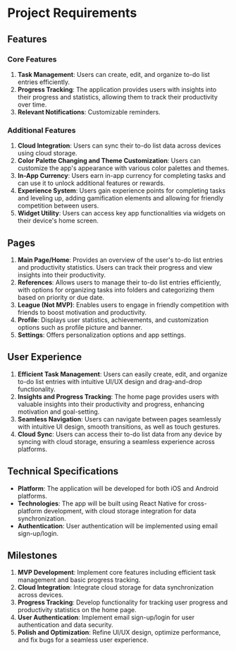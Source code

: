 # Project Requirements

## Features

### Core Features

1. **Task Management**: Users can create, edit, and organize to-do list entries efficiently.
2. **Progress Tracking**: The application provides users with insights into their progress and statistics, allowing them to track their productivity over time.
3. **Relevant Notifications**: Customizable reminders.

### Additional Features

1. **Cloud Integration**: Users can sync their to-do list data across devices using cloud storage.
2. **Color Palette Changing and Theme Customization**: Users can customize the app's appearance with various color palettes and themes.
3. **In-App Currency**: Users earn in-app currency for completing tasks and can use it to unlock additional features or rewards.
4. **Experience System**: Users gain experience points for completing tasks and leveling up, adding gamification elements and allowing for friendly competition between users. 
5. **Widget Utility**: Users can access key app functionalities via widgets on their device's home screen.

## Pages

1. **Main Page/Home**: Provides an overview of the user's to-do list entries and productivity statistics. Users can track their progress and view insights into their productivity.
2. **References**: Allows users to manage their to-do list entries efficiently, with options for organizing tasks into folders and categorizing them based on priority or due date.
3. **League (Not MVP)**: Enables users to engage in friendly competition with friends to boost motivation and productivity.
4. **Profile**: Displays user statistics, achievements, and customization options such as profile picture and banner.
5. **Settings**: Offers personalization options and app settings.

## User Experience

1. **Efficient Task Management**: Users can easily create, edit, and organize to-do list entries with intuitive UI/UX design and drag-and-drop functionality.
2. **Insights and Progress Tracking**: The home page provides users with valuable insights into their productivity and progress, enhancing motivation and goal-setting.
3. **Seamless Navigation**: Users can navigate between pages seamlessly with intuitive UI design, smooth transitions, as well as touch gestures.
4. **Cloud Sync**: Users can access their to-do list data from any device by syncing with cloud storage, ensuring a seamless experience across platforms.

## Technical Specifications

- **Platform**: The application will be developed for both iOS and Android platforms.
- **Technologies**: The app will be built using React Native for cross-platform development, with cloud storage integration for data synchronization.
- **Authentication**: User authentication will be implemented using email sign-up/login.

## Milestones

1. **MVP Development**: Implement core features including efficient task management and basic progress tracking.
2. **Cloud Integration**: Integrate cloud storage for data synchronization across devices.
3. **Progress Tracking**: Develop functionality for tracking user progress and productivity statistics on the home page.
4. **User Authentication**: Implement email sign-up/login for user authentication and data security.
5. **Polish and Optimization**: Refine UI/UX design, optimize performance, and fix bugs for a seamless user experience.
